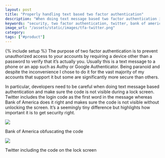 ```yaml
---
layout: post
title: "Properly handling text based two factor authentication"
description: "When doing text message based two factor authentication it's important to actually be secure by not showing the unlock code on a lock screen."
keywords: "security, two factor authentication, twitter, bank of america"
image_url: "/assets/static/images/tfa-twitter.png"
category:
tags: ["#product"]
---
```

{% include setup %}
The purpose of two factor authentication is to prevent unauthorized access to your accounts by requiring a device other than a password to verify that it’s actually you. Usually this is a text message to a phone or an app such as Authy or Google Authenticator. Being paranoid and despite the inconvenience I chose to do it for the vast majority of my accounts that support it but some are significantly more secure than others.

In particular, developers need to be careful when doing text message based authentication and make sure the code is not visible during a lock screen. Twitter includes the login code as the first word in the message whereas Bank of America does it right and makes sure the code is not visible without unlocking the screen. It’s a seemingly tiny difference but highlights how important it is to get security right.

<div class="row">
	<div class="span3">
		<div class="thumbnail">
			<img src="{{ IMG_PATH }}tfa-boa.png">
			<p>Bank of America obfuscating the code</p>
		</div>
	</div>
	<div class="span3 offset1">
		<div class="thumbnail">
			<img src="{{ IMG_PATH }}tfa-twitter.png">
			<p>Twitter including the code on the lock screen</p>
		</div>
	</div>
</div>

<br/>
